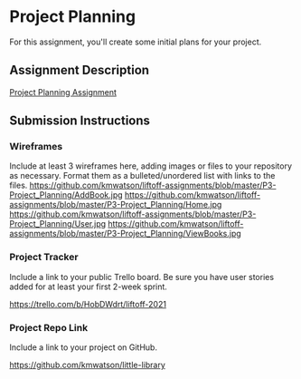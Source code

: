 # Project Planning
For this assignment, you'll create some initial plans for your project.

## Assignment Description
[Project Planning Assignment](https://education.launchcode.org/liftoff/modules/assignments/project-planning)

## Submission Instructions

### Wireframes

Include at least 3 wireframes here, adding images or files to your repository as necessary. Format them as a bulleted/unordered list with links to the files.
https://github.com/kmwatson/liftoff-assignments/blob/master/P3-Project_Planning/AddBook.jpg
https://github.com/kmwatson/liftoff-assignments/blob/master/P3-Project_Planning/Home.jpg
https://github.com/kmwatson/liftoff-assignments/blob/master/P3-Project_Planning/User.jpg
https://github.com/kmwatson/liftoff-assignments/blob/master/P3-Project_Planning/ViewBooks.jpg

### Project Tracker

Include a link to your public Trello board. Be sure you have user stories added for at least your first 2-week sprint.

https://trello.com/b/HobDWdrt/liftoff-2021

### Project Repo Link

Include a link to your project on GitHub.

https://github.com/kmwatson/little-library
